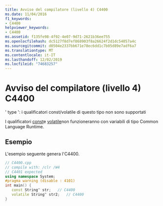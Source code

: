 ```yaml
---
title: Avviso del compilatore (livello 4) C4400
ms.date: 11/04/2016
f1_keywords:
- C4400
helpviewer_keywords:
- C4400
ms.assetid: f135fe98-4f92-4e07-9d71-2621b36ee755
ms.openlocfilehash: dc5127f8d7ef868903f8a26624f2d1dc54057a4c
ms.sourcegitcommit: d0504e2337bb671e78ec6dd1c7b05d89e7adf6a7
ms.translationtype: MT
ms.contentlocale: it-IT
ms.lasthandoff: 12/02/2019
ms.locfileid: "74683257"
---
```

# <a name="compiler-warning-level-4-c4400"></a>Avviso del compilatore (livello 4) C4400

' type ': i qualificatori const/volatile di questo tipo non sono supportati

I qualificatori [const](../../cpp/const-cpp.md)e [volatile](../../cpp/volatile-cpp.md)non funzioneranno con variabili di tipo Common Language Runtime.

## <a name="example"></a>Esempio

L'esempio seguente genera l'C4400.

```cpp
// C4400.cpp
// compile with: /clr /W4
// C4401 expected
using namespace System;
#pragma warning (disable : 4101)
int main() {
   const String^ str;   // C4400
   volatile String^ str2;   // C4400
}
```
